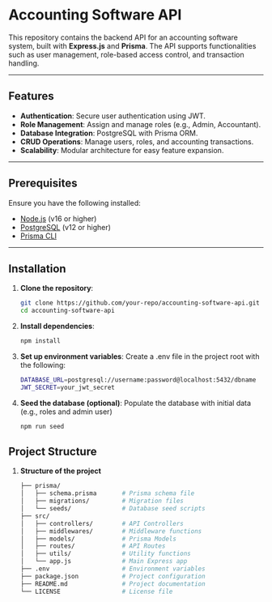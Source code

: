 # **Accounting Software API**

This repository contains the backend API for an accounting software system, built with **Express.js** and **Prisma**. The API supports functionalities such as user management, role-based access control, and transaction handling.

---

## **Features**

- **Authentication**: Secure user authentication using JWT.
- **Role Management**: Assign and manage roles (e.g., Admin, Accountant).
- **Database Integration**: PostgreSQL with Prisma ORM.
- **CRUD Operations**: Manage users, roles, and accounting transactions.
- **Scalability**: Modular architecture for easy feature expansion.

---

## **Prerequisites**

Ensure you have the following installed:

- [Node.js](https://nodejs.org/) (v16 or higher)
- [PostgreSQL](https://www.postgresql.org/) (v12 or higher)
- [Prisma CLI](https://www.prisma.io/docs/getting-started/quickstart)

---

## **Installation**

1. **Clone the repository**:

   ```bash
   git clone https://github.com/your-repo/accounting-software-api.git
   cd accounting-software-api

2. **Install dependencies**:

    ```bash
    npm install

3. **Set up environment variables**: Create a .env file in the project root with the following:

    ```bash
    DATABASE_URL=postgresql://username:password@localhost:5432/dbname
    JWT_SECRET=your_jwt_secret

4. **Seed the database (optional)**: Populate the database with initial data (e.g., roles and admin user)

    ```bash
    npm run seed

## **Project Structure**

1. **Structure of the project**

    ```bash
    ├── prisma/
    │   ├── schema.prisma       # Prisma schema file
    │   ├── migrations/         # Migration files
    │   └── seeds/              # Database seed scripts
    ├── src/
    │   ├── controllers/        # API Controllers
    │   ├── middlewares/        # Middleware functions
    │   ├── models/             # Prisma Models
    │   ├── routes/             # API Routes
    │   ├── utils/              # Utility functions
    │   └── app.js              # Main Express app
    ├── .env                    # Environment variables
    ├── package.json            # Project configuration
    ├── README.md               # Project documentation
    └── LICENSE                 # License file
